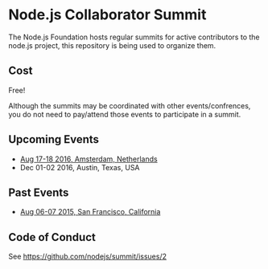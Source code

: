 # Node.js Collaborator Summit

The Node.js Foundation hosts regular summits for active contributors to the node.js project, this repository is being used to organize them.

## Cost
Free!

Although the summits may be coordinated with other events/confrences, you do not need to pay/attend those events to participate in a summit.

## Upcoming Events
- [Aug 17-18 2016, Amsterdam, Netherlands](https://github.com/nodejs/summit/issues/16)
- Dec 01-02 2016, Austin, Texas, USA

## Past Events
- [Aug 06-07 2015, San Francisco, California](https://github.com/nodejs/summit/issues/1)

## Code of Conduct
See https://github.com/nodejs/summit/issues/2

